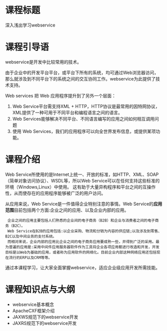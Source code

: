# 课程标题

深入浅出学习webservice



# 课程引导语

webservice是开发中比较常用的技术。

由于企业中的开发平台平台，或平台下所有的系统，均可通过Web浏览器访问，那么就涉及到不同平台下的系统之间的交互协同工作。webservice为此提供了技术支持。

Web services 把 Web 应用程序提升到了另外一个层面：

1. Web Service平台需支持XML + HTTP，HTTP协议是最常用的因特网协议，XML提供了一种可用于不同平台和编程语言之间的语言。
2. Web Services能够解决不同平台、不同语言编写的应用之间如何相互调用问题
3. 使用 Web Services，我们的应用程序可以向全世界发布信息，或提供某项功能。



# 课程介绍

Web Service所使用的是Internet上统一、开放的标准，如HTTP、XML、SOAP（简单对象访问协议）、WSDL等，所以Web Service可以在任何支持这些标准的环境（Windows,Linux）中使用。
这有助于大量异构程序和平台之间的互操作性，从而使存在的应用程序能够被广泛的用户访问。

从应用来说，Web Service是一件值得企业特别注意的事情。Web Service的**应用范围**目前包括两个方面:企业之间的应用、以及企业内部的应用。


```
 企业之间的应用主要包括人们熟悉的企业间的电子商务（B2B）和企业与消费者之间的电子商务（B2C）。
 Web Service在B2B的应用包括:以企业采购、物流和分销为内容的供应链;以及涉及到零售、B2C以及中间业务的支付系统。
 而相对来说，企业内部的应用比企业之间的电子商务应用要成熟一些，并得到广泛的采用。最为普遍的应用是:采用中间件应用服务器软件作为工具将企业各项应用都进行改造和开发，开发目标是以Web为基础的应用，或者称为应用软件的网络化。目前企业内部这种网络应用还包括现在流行的ERP以及CRM等等。
```

通过本课程学习，让大家全面掌握webservice，适应企业级应用开发所需技能。



# 课程知识点与大纲

* webservice基本概念
* ApacheCXF框架介绍
* JAXWS规范下的webservice开发
* JAXRS规范下的webservice开发

